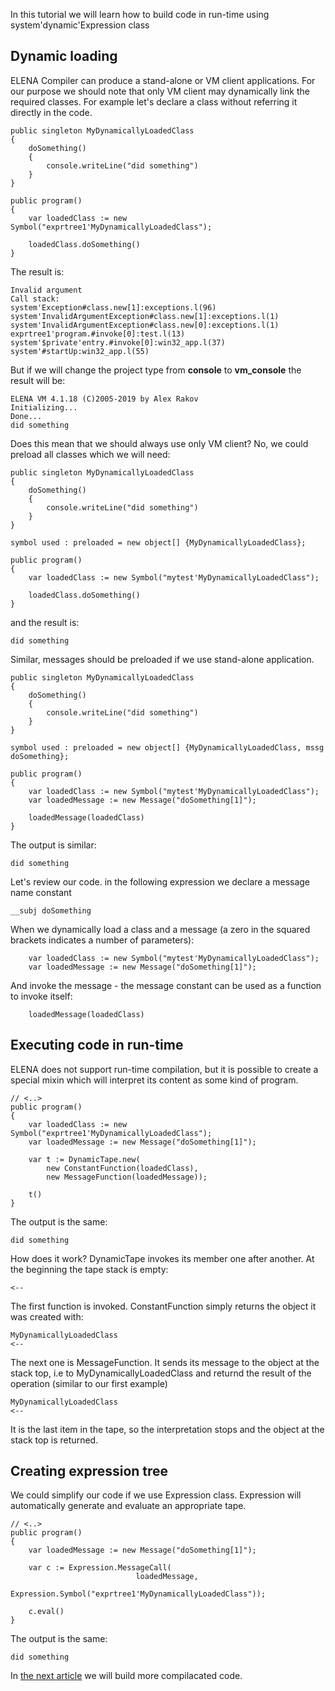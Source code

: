 In this tutorial we will learn how to build code in run-time using system'dynamic'Expression class

Dynamic loading
---

ELENA Compiler can produce a stand-alone or VM client applications. For our purpose we should note that
only VM client may dynamically link the required classes. For example let's declare a class without referring
it directly in the code. 

    public singleton MyDynamicallyLoadedClass
    {
        doSomething()
        {
            console.writeLine("did something")
        }
    }

    public program()
    {
        var loadedClass := new Symbol("exprtree1'MyDynamicallyLoadedClass");
        
        loadedClass.doSomething()
    }

The result is:

    Invalid argument
    Call stack:
    system'Exception#class.new[1]:exceptions.l(96)
    system'InvalidArgumentException#class.new[1]:exceptions.l(1)
    system'InvalidArgumentException#class.new[0]:exceptions.l(1)
    exprtree1'program.#invoke[0]:test.l(13)
    system'$private'entry.#invoke[0]:win32_app.l(37)
    system'#startUp:win32_app.l(55)

But if we will change the project type from **console** to **vm_console** the result will be:

    ELENA VM 4.1.18 (C)2005-2019 by Alex Rakov
    Initializing...
    Done...
    did something

Does this mean that we should always use only VM client? No, we could preload all classes which we will need:

    public singleton MyDynamicallyLoadedClass
    {
        doSomething()
        {
            console.writeLine("did something")
        }
    }
    
    symbol used : preloaded = new object[] {MyDynamicallyLoadedClass};
    
    public program()
    {
        var loadedClass := new Symbol("mytest'MyDynamicallyLoadedClass");
        
        loadedClass.doSomething()
    }

and the result is:

    did something

Similar, messages should be preloaded if we use stand-alone application.

    public singleton MyDynamicallyLoadedClass
    {
        doSomething()
        {
            console.writeLine("did something")
        }
    }
    
    symbol used : preloaded = new object[] {MyDynamicallyLoadedClass, mssg doSomething};
    
    public program()
    {
        var loadedClass := new Symbol("mytest'MyDynamicallyLoadedClass");
        var loadedMessage := new Message("doSomething[1]");
        
        loadedMessage(loadedClass)
    }

The output is similar:

    did something

Let's review our code. in the following expression we declare a message name constant

    __subj doSomething

When we dynamically load a class and a message (a zero in the squared brackets indicates a number of parameters):

        var loadedClass := new Symbol("mytest'MyDynamicallyLoadedClass");
        var loadedMessage := new Message("doSomething[1]");

And invoke the message - the message constant can be used as a function to invoke itself:

        loadedMessage(loadedClass)

Executing code in run-time
---

ELENA does not support run-time compilation, but it is possible to create a special mixin which will interpret its content 
as some kind of program.

    // <..>
    public program()
    {
        var loadedClass := new Symbol("exprtree1'MyDynamicallyLoadedClass");
        var loadedMessage := new Message("doSomething[1]");
        
        var t := DynamicTape.new(
            new ConstantFunction(loadedClass),
            new MessageFunction(loadedMessage));
    
        t()
    }    

The output is the same:

    did something

How does it work? DynamicTape invokes its member one after another. At the beginning the tape stack is empty:

    <--
    
The first function is invoked. ConstantFunction simply returns the object it was created with:

    MyDynamicallyLoadedClass
    <--

The next one is MessageFunction. It sends its message to the object at the stack top, i.e to MyDynamicallyLoadedClass and
returnd the result of the operation (similar to our first example)

    MyDynamicallyLoadedClass
    <--

It is the last item in the tape, so the interpretation stops and the object at the stack top is returned.

Creating expression tree
---

We could simplify our code if we use Expression class. Expression will automatically generate and evaluate an appropriate tape.

    // <..>
    public program()
    {
        var loadedMessage := new Message("doSomething[1]");
        
        var c := Expression.MessageCall(
                                loadedMessage, 
                                Expression.Symbol("exprtree1'MyDynamicallyLoadedClass"));
                                
        c.eval()                                
    }    

The output is the same:

    did something
  
In [the next article](https://github.com/ELENA-LANG/tutorials/tree/master/ExpressionTree2) we will build more compilacated code.
